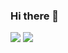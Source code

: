 ### Hi there 👋    
[![](https://img.shields.io/badge/this%20is-shahriar%20shanto-orange?style=for-the-badge)](https://shanto.keybase.pub)
![](https://i.imgur.com/rzhIqUP.png)
